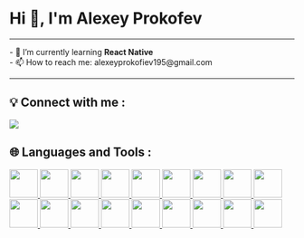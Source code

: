 # Hi 👋, I'm Alexey Prokofev
<hr>
- 🌱 I’m currently learning <strong>React Native</strong> <br>
- 📫 How to reach me: alexeyprokofiev195@gmail.com
<hr>

## 💡 Connect with me :
<p align="left"> 
   <a href="mailto:alexeyprokofiev195@gmail.com">
    <img src="https://img.shields.io/badge/-Gmail-c14438?style=for-the-badge&logo=Gmail&logoColor=white&link=mailto:alexeyprokofiev195@gmail.com" />
  </a>
</p>

## 🌐 Languages and Tools :
<p align="left">
  <a href="https://html.com/html5/" target="_blank">
    <code><img src="https://cdn.jsdelivr.net/gh/devicons/devicon/icons/html5/html5-original.svg" width="50px" height="50px"></code>
  </a>
  <a href="https://developer.mozilla.org/ru/docs/Web/CSS/Reference" target="_blank">
    <code><img src="https://cdn.jsdelivr.net/gh/devicons/devicon/icons/css3/css3-original.svg" width="50px" height="50px"></code>
  </a>
    <a href="https://sass-scss.ru/guide/" target="_blank">
    <code><img src="https://cdn.jsdelivr.net/gh/devicons/devicon/icons/sass/sass-original.svg" width="50px" height="50px"></code>
  </a>
    <a href="https://getbootstrap.com/" target="_blank">
    <code><img src="https://cdn.jsdelivr.net/gh/devicons/devicon/icons/bootstrap/bootstrap-original.svg" width="50px" height="50px"></code>
  </a>
    <a href="https://www.javascript.com/" target="_blank">
    <code><img src="https://cdn.jsdelivr.net/gh/devicons/devicon/icons/javascript/javascript-original.svg" width="50px" height="50px"></code>
  </a>
    <a href="https://www.typescriptlang.org/" target="_blank">
    <code><img src="https://cdn.jsdelivr.net/gh/devicons/devicon/icons/typescript/typescript-original.svg" width="50px" height="50px"></code>
  </a>
    <a href="https://vuefire.vuejs.org/" target="_blank">
    <code><img src="https://user-images.githubusercontent.com/62440186/126898247-19cb31f2-52aa-4829-aa72-ed202824f1a9.png" width="50px" height="50px"></code>
  </a>
    <a href="https://vuetifyjs.com/en/" target="_blank">
    <code><img src="https://user-images.githubusercontent.com/62440186/126898289-f3f911fd-dfc3-4de7-a7e4-c094f1cbe47a.png" width="50px" height="50px"></code>
  </a>
    <a href="https://ru.vuejs.org/index.html" target="_blank">
    <code><img src="https://cdn.jsdelivr.net/gh/devicons/devicon/icons/vuejs/vuejs-original.svg" width="50px" height="50px"></code>
  </a>
    <a href="https://reactjs.org/" target="_blank">
    <code><img src="https://cdn.jsdelivr.net/gh/devicons/devicon/icons/react/react-original.svg" width="50px" height="50px"></code>
  </a>
    <a href="https://git-scm.com/" target="_blank">
    <code><img src="https://cdn.jsdelivr.net/gh/devicons/devicon/icons/git/git-original.svg" width="50px" height="50px"></code>
  </a>
    <a href="https://github.com/" target="_blank">
    <code><img src="https://cdn.jsdelivr.net/gh/devicons/devicon/icons/github/github-original.svg" width="50px" height="50px"></code>
  </a>
    <a href="https://www.android.com/" target="_blank">
    <code><img src="https://cdn.jsdelivr.net/gh/devicons/devicon/icons/android/android-original.svg" width="50px" height="50px"></code>
  </a>
    <a href="https://firebase.google.com/" target="_blank">
    <code><img src="https://cdn.jsdelivr.net/gh/devicons/devicon/icons/firebase/firebase-plain.svg" width="50px" height="50px"></code>
  </a>
    <a href="https://www.mysql.com/" target="_blank">
    <code><img src="https://cdn.jsdelivr.net/gh/devicons/devicon/icons/mysql/mysql-original-wordmark.svg" width="50px" height="50px"></code>
  </a>
    <a href="https://www.oracle.com/index.html" target="_blank">
    <code><img src="https://cdn.jsdelivr.net/gh/devicons/devicon/icons/oracle/oracle-original.svg" width="50px" height="50px"></code>
  </a>
      <a href="https://www.figma.com/" target="_blank">
    <code><img src="https://cdn.jsdelivr.net/gh/devicons/devicon/icons/figma/figma-original.svg" width="50px" height="50px"></code>
  </a>
    <a href="https://www.adobe.com/ru/products/photoshop.html" target="_blank">
    <code><img src="https://cdn.jsdelivr.net/gh/devicons/devicon/icons/photoshop/photoshop-plain.svg" width="50px" height="50px"></code>
  </a>
</p>

<!--
**josqer/josqer** is a ✨ _special_ ✨ repository because its `README.md` (this file) appears on your GitHub profile.
c
Here are some ideas to get you started:

- 🔭 I’m currently working on ...

- 👯 I’m looking to collaborate on ...
- 🤔 I’m looking for help with ...
- 💬 Ask me about ...

- 😄 Pronouns: ...
- ⚡ Fun fact: ...
-->
